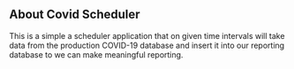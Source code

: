 ## About Covid Scheduler

This is a simple a scheduler application that on given time intervals will take data from the production COVID-19 
database and insert it into our reporting database to we can make meaningful reporting.

